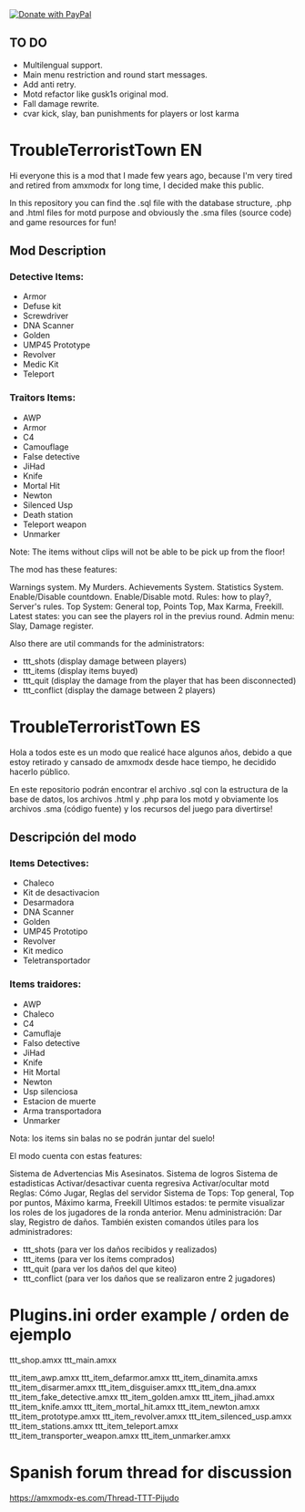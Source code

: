 <a href="https://www.paypal.com/donate/?hosted_button_id=5EK5MAPLU6ZNL">
  <img src="https://raw.githubusercontent.com/stefan-niedermann/paypal-donate-button/master/paypal-donate-button.png" alt="Donate with PayPal" />
</a>

## TO DO

* Multilengual support.
* Main menu restriction and round start messages.
* Add anti retry.
* Motd refactor like gusk1s original mod.
* Fall damage rewrite.
* cvar kick, slay, ban punishments for players or lost karma

# TroubleTerroristTown EN
Hi everyone this is a mod that I made few years ago, because I'm very tired and retired from amxmodx for long time, I decided make this public.

In this repository you can find the .sql file with the database structure, .php and .html files for motd purpose and obviously the .sma files (source code) and game resources for fun!

## Mod Description

### Detective Items:
* Armor
* Defuse kit
* Screwdriver
* DNA Scanner
* Golden
* UMP45 Prototype
* Revolver
* Medic Kit
* Teleport

### Traitors Items:
* AWP
* Armor
* C4
* Camouflage
* False detective
* JiHad
* Knife
* Mortal Hit
* Newton
* Silenced Usp
* Death station
* Teleport weapon
* Unmarker

Note: The items without clips will not be able to be pick up from the floor!

The mod has these features:

Warnings system.
My Murders.
Achievements System.
Statistics System.
Enable/Disable countdown.
Enable/Disable motd.
Rules: how to play?, Server's rules.
Top System: General top, Points Top, Max Karma, Freekill.
Latest states: you can see the players rol in the previus round.
Admin menu: Slay, Damage register.

Also there are util commands for the administrators:
* ttt_shots (display damage between players)
* ttt_items (display items buyed)
* ttt_quit (display the damage from the player that has been disconnected)
* ttt_conflict (display the damage between 2 players)

# TroubleTerroristTown ES
Hola a todos este es un modo que realicé hace algunos años, debido a que estoy retirado y cansado de amxmodx desde hace tiempo, he decidido hacerlo público.

En este repositorio podrán encontrar el archivo .sql con la estructura de la base de datos, los archivos .html y .php para los motd y obviamente los archivos .sma (código fuente) y los recursos del juego para divertirse!

## Descripción del modo

### Items Detectives:
* Chaleco
* Kit de desactivacion
* Desarmadora
* DNA Scanner
* Golden
* UMP45 Prototipo
* Revolver
* Kit medico
* Teletransportador

### Items traidores:
* AWP
* Chaleco
* C4
* Camuflaje
* Falso detective
* JiHad
* Knife
* Hit Mortal
* Newton
* Usp silenciosa
* Estacion de muerte
* Arma transportadora
* Unmarker

Nota: los items sin balas no se podrán juntar del suelo!

El modo cuenta con estas features:

Sistema de Advertencias
Mis Asesinatos.
Sistema de logros
Sistema de estadisticas
Activar/desactivar cuenta regresiva
Activar/ocultar motd
Reglas: Cómo Jugar, Reglas del servidor
Sistema de Tops: Top general, Top por puntos, Máximo karma, Freekill
Ultimos estados: te permite visualizar los roles de los jugadores de la ronda anterior.
Menu administración: Dar slay, Registro de daños.
También existen comandos útiles para los administradores:
* ttt_shots (para ver los daños recibidos y realizados)
* ttt_items (para ver los ítems comprados)
* ttt_quit (para ver los daños del que kiteo)
* ttt_conflict (para ver los daños que se realizaron entre 2 jugadores)

# Plugins.ini order example / orden de ejemplo

ttt_shop.amxx
ttt_main.amxx

ttt_item_awp.amxx
ttt_item_defarmor.amxx
ttt_item_dinamita.amxs
ttt_item_disarmer.amxx
ttt_item_disguiser.amxx
ttt_item_dna.amxx
ttt_item_fake_detective.amxx
ttt_item_golden.amxx
ttt_item_jihad.amxx
ttt_item_knife.amxx
ttt_item_mortal_hit.amxx
ttt_item_newton.amxx
ttt_item_prototype.amxx
ttt_item_revolver.amxx
ttt_item_silenced_usp.amxx
ttt_item_stations.amxx
ttt_item_teleport.amxx
ttt_item_transporter_weapon.amxx
ttt_item_unmarker.amxx

# Spanish forum thread for discussion

https://amxmodx-es.com/Thread-TTT-Pijudo
